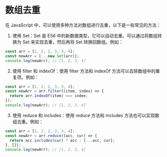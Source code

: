 # 数组去重

在 JavaScript 中，可以使用多种方法对数组进行去重，以下是一些常见的方法：

1. 使用 Set：Set 是 ES6 中的新数据类型，它可以自动去重。可以通过将数组转换为 Set 来实现去重，然后再将 Set 转换回数组。例如：

```javascript
const arr = [1, 2, 2, 3, 3, 4];
const newArr = [...new Set(arr)];
console.log(newArr); // [1, 2, 3, 4]
```

2. 使用 filter 和 indexOf：使用 filter 方法和 indexOf 方法可以去除数组中的重复项。例如：

```javascript
const arr = [1, 2, 2, 3, 3, 4];
const newArr = arr.filter((item, index) => {
  return arr.indexOf(item) === index;
});
console.log(newArr); // [1, 2, 3, 4]
```

3. 使用 reduce 和 includes：使用 reduce 方法和 includes 方法也可以实现数组去重。例如：

```javascript
const arr = [1, 2, 2, 3, 3, 4];
const newArr = arr.reduce((acc, cur) => {
  return acc.includes(cur) ? acc : [...acc, cur];
}, []);
console.log(newArr); // [1, 2, 3, 4]
```
